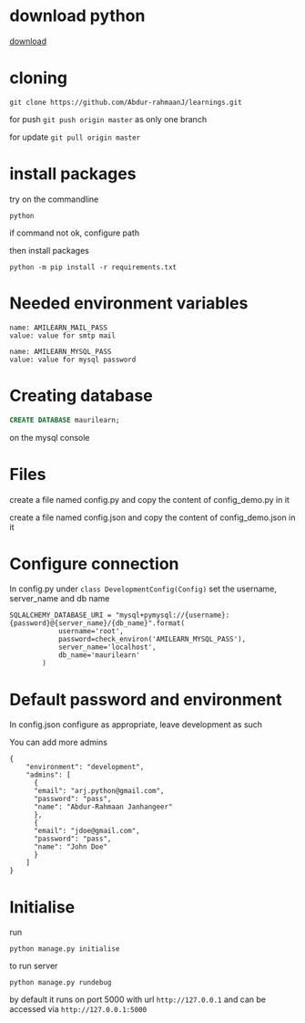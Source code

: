 # download python

[download](https://www.python.org/downloads/)

# cloning

```
git clone https://github.com/Abdur-rahmaanJ/learnings.git
```

for push `git push origin master` as only one branch

for update `git pull origin master`

# install packages

try on the commandline

```
python
```

if command not ok, configure path

then install packages

```
python -m pip install -r requirements.txt
```

# Needed environment variables

```
name: AMILEARN_MAIL_PASS
value: value for smtp mail
```


```
name: AMILEARN_MYSQL_PASS
value: value for mysql password
```

# Creating database

```sql
CREATE DATABASE maurilearn;
```

on the mysql console

# Files

create a file named config.py and copy the content of config_demo.py in it

create a file named config.json and copy the content of config_demo.json in it

# Configure connection

In config.py under `class DevelopmentConfig(Config)` set the username, server_name and db name

```
SQLALCHEMY_DATABASE_URI = "mysql+pymysql://{username}:{password}@{server_name}/{db_name}".format(
            username='root',
            password=check_environ('AMILEARN_MYSQL_PASS'),
            server_name='localhost',
            db_name='maurilearn'
        )
```




# Default password and environment

In config.json configure as appropriate, leave development as such

You can add more admins

```
{
    "environment": "development",
    "admins": [
      {
      "email": "arj.python@gmail.com",
      "password": "pass",
      "name": "Abdur-Rahmaan Janhangeer"
      },
      {
      "email": "jdoe@gmail.com",
      "password": "pass",
      "name": "John Doe"
      }
    ]
}
```


# Initialise 

run 

```
python manage.py initialise
```

to run server

```
python manage.py rundebug
```

by default it runs on port 5000 with url `http://127.0.0.1` and
can be accessed via `http://127.0.0.1:5000`